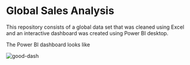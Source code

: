 # Global Sales Analysis
This repository consists of a global data set that was cleaned using Excel and an interactive dashboard was created using Power BI desktop.

The Power BI dashboard looks like 

![good-dash](https://github.com/user-attachments/assets/e55c29c8-1981-47f8-bf0f-cc9ff8140b36)




